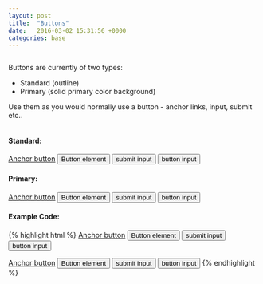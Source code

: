 ```yaml
---
layout: post
title:  "Buttons"
date:   2016-03-02 15:31:56 +0000
categories: base
---
```


<div class="row column">
    <p>Buttons are currently of two types:</p>
    <ul>
        <li>Standard (outline)</li>
        <li>Primary (solid primary color background)</li>
    </ul>
    <p>Use them as you would normally use a button - anchor links, input, submit etc..</p>
</div>

<div class="row column">
    <h4>Standard:</h4>
    <a class="button" href="#">Anchor button</a>
    <button>Button element</button>
    <input type="submit" value="submit input">
    <input type="button" value="button input">
</div>

<div class="row column">
    <h4>Primary:</h4>
    <a class="button button-primary" href="#">Anchor button</a>
    <button class="button-primary">Button element</button>
    <input class="button-primary" type="submit" value="submit input">
    <input class="button-primary" type="button" value="button input">
</div>


<div class="row column">
<h4>Example Code:</h4>
{% highlight html %}
<!-- Outline Buttons: -->
<a class="button" href="#">Anchor button</a>
<button>Button element</button>
<input type="submit" value="submit input">
<input type="button" value="button input">

<!-- Primary Buttons: -->
<a class="button button-primary" href="#">Anchor button</a>
<button class="button-primary">Button element</button>
<input class="button-primary" type="submit" value="submit input">
<input class="button-primary" type="button" value="button input">
{% endhighlight %}
</div>